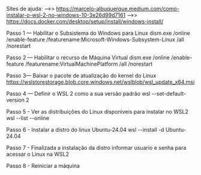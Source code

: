
Sites de ajuda:
-->>  https://marcelo-albuquerque.medium.com/como-instalar-o-wsl-2-no-windows-10-3e26d99d7161
-->>  https://docs.docker.com/desktop/setup/install/windows-install/

Passo 1 — Habilitar o Subsistema do Windows para Linux
dism.exe /online /enable-feature /featurename:Microsoft-Windows-Subsystem-Linux /all /norestart

Passo 2 — Habilitar o recurso de Máquina Virtual
dism.exe /online /enable-feature /featurename:VirtualMachinePlatform /all /norestart

Passo 3— Baixar o pacote de atualização do kernel do Linux
https://wslstorestorage.blob.core.windows.net/wslblob/wsl_update_x64.msi

Passo 4 — Definir o WSL 2 como a sua versão padrão
wsl --set-default-version 2

Passo 5 - Ver as distribuições do Linux disponiveis para instalar no WSL2
wsl --list --online

Passo 6 - Instalar a distro do linux Ubuntu-24.04
wsl --install -d Ubuntu-24.04

Passo 7 - Finalizada a instalação da distro informar usuario e senha para acessar o Linux na WSL2

Passo 8 - Reiniciar a máquina
